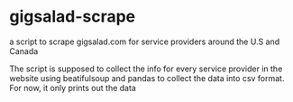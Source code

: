 # gigsalad-scrape
a script to scrape gigsalad.com for service providers around the U.S and Canada

The script is supposed to collect the info for every service provider in the website using beatifulsoup and pandas to collect the data into csv format.
For now, it only prints out the data
